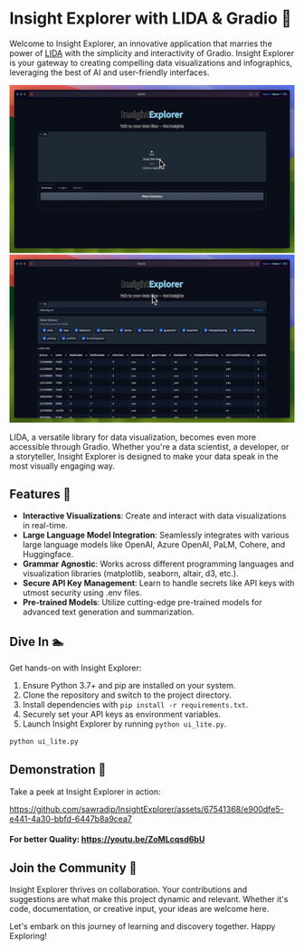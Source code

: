 # Insight Explorer with LIDA & Gradio 🌟

Welcome to Insight Explorer, an innovative application that marries the power of [LIDA](https://github.com/microsoft/lida) with the simplicity and interactivity of Gradio. Insight Explorer is your gateway to creating compelling data visualizations and infographics, leveraging the best of AI and user-friendly interfaces.

![Insight Explorer Interface](demo/IE1.png)
![Insight Explorer Interface](demo/IE2.png)

LIDA, a versatile library for data visualization, becomes even more accessible through Gradio. Whether you're a data scientist, a developer, or a storyteller, Insight Explorer is designed to make your data speak in the most visually engaging way.

## Features 🚀

- **Interactive Visualizations**: Create and interact with data visualizations in real-time.
- **Large Language Model Integration**: Seamlessly integrates with various large language models like OpenAI, Azure OpenAI, PaLM, Cohere, and Huggingface.
- **Grammar Agnostic**: Works across different programming languages and visualization libraries (matplotlib, seaborn, altair, d3, etc.).
- **Secure API Key Management**: Learn to handle secrets like API keys with utmost security using .env files.
- **Pre-trained Models**: Utilize cutting-edge pre-trained models for advanced text generation and summarization.

## Dive In 🏊

Get hands-on with Insight Explorer:

1. Ensure Python 3.7+ and pip are installed on your system.
2. Clone the repository and switch to the project directory.
3. Install dependencies with `pip install -r requirements.txt`.
4. Securely set your API keys as environment variables.
5. Launch Insight Explorer by running `python ui_lite.py`.

```bash
python ui_lite.py
```

## Demonstration 🎥

Take a peek at Insight Explorer in action:

https://github.com/sawradip/InsightExplorer/assets/67541368/e900dfe5-e441-4a30-bbfd-6447b8a9cea7

#### For better Quality: https://youtu.be/ZoMLcqsd6bU

## Join the Community 🤝

Insight Explorer thrives on collaboration. Your contributions and suggestions are what make this project dynamic and relevant. Whether it's code, documentation, or creative input, your ideas are welcome here.

Let's embark on this journey of learning and discovery together. Happy Exploring!
